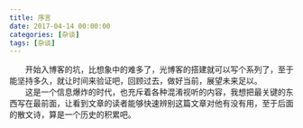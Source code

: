 ```yaml
---
title: 序言  
date: 2017-04-14 00:00:00  
categories: [杂谈]  
tags: [杂谈]  
---
```

&emsp;&emsp;开始入博客的坑，比想象中的难多了，光博客的搭建就可以写个系列了，至于能坚持多久，就让时间来验证吧，回顾过去，做好当前，展望未来足以。  
&emsp;&emsp;这是一个信息爆炸的时代，也充斥着各种混淆视听的内容，我想把最关键的东西写在最前面，让看到文章的读者能够快速辨别这篇文章对他有没有用，至于后面的散文诗，算是一个历史的积累吧。
<!-- more -->